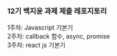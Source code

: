 ### 12기 백지윤 과제 제출 레포지토리

1주차: Javascript 기본기 <br>
2주차: callback 함수, async, promise<br>
3주차: react js 기본기<br>